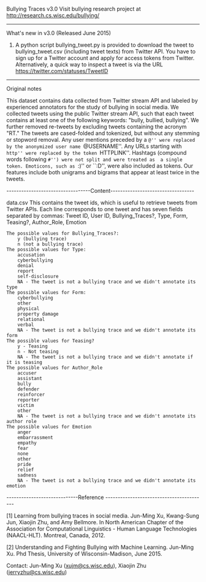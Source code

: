 Bullying Traces v3.0
Visit bullying research project at http://research.cs.wisc.edu/bullying/

*****************************************************************************
What's new in v3.0 (Released June 2015)
1. A python script bullying_tweet.py is provided to download the tweet to bullying_tweet.csv (including tweet texts) from Twitter API. You have to sign up for a Twitter account and apply for access tokens from Twitter.  Alternatively, a quick way to inspect a tweet is via the URL https://twitter.com/statuses/TweetID

*****************************************************************************
Original notes

This dataset contains data collected from Twitter stream API and labeled by 
experienced annotators for the study of bullying in social media.  We 
collected tweets using the public Twitter stream API, such that each tweet 
contains at least one of the following keywords: "bully, bullied, bullying". 
We further removed re-tweets by excluding tweets containing the acronym "RT." 
The tweets are cased-folded and tokenized, but without any stemming or stopword removal. 
Any user mentions preceded by a ``@'' were replaced by the anonymized user name ``@USERNAME''. 
Any URLs starting with ``http'' were replaced by the token ``HTTPLINK''. 
Hashtags (compound words following ``#'') were not split and were treated as 
a single token. Emoticons, such as ``:)'' or ``:D'', were also included as 
tokens. Our features include both unigrams and bigrams that appear at least 
twice in the tweets. 


----------------------------------Content----------------------------------

data.csv
	This contains the tweet ids, which is useful to retrieve tweets from 
	Twitter APIs. Each line corresponds to one tweet and has seven fields 
	separated by commas:
	Tweet ID, User ID, Bullying_Traces?, Type, Form, Teasing?, Author_Role, Emotion

	The possible values for Bullying_Traces?: 
		y (bullying trace) 
		n (not a bullying trace)
	The possible values for Type: 
		accusation
		cyberbullying
		denial
		report
		self-disclosure
		NA - The tweet is not a bullying trace and we didn't annotate its type
	The possible values for Form: 
		cyberbullying
		other
		physical
		property damage
		relational
		verbal
		NA - The tweet is not a bullying trace and we didn't annotate its form
	The possible values for Teasing?
		y - Teasing
		n - Not teasing
		NA - The tweet is not a bullying trace and we didn't annotate if it is teasing
	The possible values for Author_Role
		accuser
		assistant
		bully
		defender
		reinforcer
		reporter
		victim
		other
		NA - The tweet is not a bullying trace and we didn't annotate its author role
	The possible values for Emotion
		anger
		embarrassment
		empathy
		fear
		none
		other
		pride
		relief
		sadness
		NA - The tweet is not a bullying trace and we didn't annotate its emotion
		
-----------------------------Reference -----------------------------------------

[1] Learning from bullying traces in social media.
Jun-Ming Xu, Kwang-Sung Jun, Xiaojin Zhu, and Amy Bellmore.
In North American Chapter of the Association for Computational Linguistics - Human Language Technologies (NAACL-HLT).
Montreal, Canada, 2012.

[2] Understanding and Fighting Bullying with Machine Learning.
Jun-Ming Xu.
Phd Thesis, University of Wisconsin-Madison, June 2015.

Contact: Jun-Ming Xu (xujm@cs.wisc.edu), Xiaojin Zhu (jerryzhu@cs.wisc.edu)
